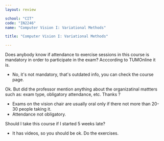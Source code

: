 ```yaml
---
layout: review

school: "CIT"
code: "IN2246"
name: "Computer Vision I: Variational Methods"

title: "Computer Vision I: Variational Methods"

---
```


Does anybody know if attendance to exercise sessions in this course is mandatory in order to participate in the exam? Acccording to TUMOnline it is.

- No, it's not mandatory, that's outdated info, you can check the course page.

Ok. But did the professor mention anything about the organizatinal mattters such as: exam type, obligatory attendance, etc. Thanks ?

- Exams on the vision chair are usually oral only if there not more than 20-30 people taking it.
- Attendance not obligatory.

Should I take this course if I started 5 weeks late?

- It has videos, so you should be ok. Do the exercises.
